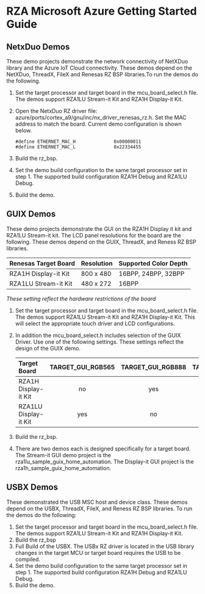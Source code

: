 # RZA Microsoft Azure Getting Started Guide

## NetxDuo Demos

These demo projects demonstrate the network connectivity of NetXDuo library and the Azure IoT Cloud connectivity. These demos depend on the NetXDuo, ThreadX, FileX and Renesas RZ BSP libraries.To run the demos do the following.

1.  Set the target processor and target board in the mcu_board_select.h file. The demos support RZA1LU Stream-it Kit and RZA1H Display-it Kit.

2. Open the NetxDuo  RZ driver file: azure/ports/cortex_a9/gnu/inc/nx_driver_renesas_rz.h. Set the MAC address to match the board. Current demo configuration is shown below.
    ```
    #define ETHERNET_MAC_H              0x00000011
    #define ETHERNET_MAC_L              0x22334455
    ```

3. Build the rz_bsp.

4. Set the demo build configuration to the same target processor set in step 1. The supported build configuration RZA1H Debug and RZA1LU Debug.

5. Build the demo.

## GUIX Demos

These demo projects demonstrate the GUI on the RZA1H Display it kit and RZA1LU Stream-it kit. The LCD panel resolutions for the board are the following. These demos depend on the GUIX, ThreadX, and Reness RZ BSP libraries.

| Renesas Target Board | Resolution | Supported Color Depth |
| -------------------- | ---------- | --------------------- |
| RZA1H Display-it Kit | 800 x 480  | 16BPP, 24BPP, 32BPP   |
| RZA1LU Stream-it Kit | 480 x 272  | 16BPP                 |

*These setting reflect the hardware restrictions of the board*

1. Set the target processor and target board in the mcu_board_select.h file. The demos support RZA1LU Stream-it Kit and RZA1H Display-it Kit. This will select the appropriate touch driver and LCD configurations.

2. In addition the mcu_board_select.h includes selection of the GUIX Driver. Use one of the following settings. These settings reflect the design of the GUIX demo. 

   | Target Board          | TARGET_GUI_RGB565 | TARGET_GUI_RGB888 | TARGET_GUI_RGB8888 |
   | :-------------------- | :---------------: | :---------------: | :----------------: |
   | RZA1H Display-it Kit  |        no         |        yes        |         no         |
   | RZA1LU Display-it Kit |        yes        |        no         |         no         |

   

3. Build the rz_bsp.

4. There are two demos each is designed specifically for a target board. The Stream-it GUI demo project is the rza1lu_sample_guix_home_automation. The Display-it GUI project is the rza1h_sample_guix_home_automation. 



## USBX Demos

These demonstrated the USB MSC host and device class. These demos depend on the USBX, ThreadX, FileX, and Reness RZ BSP libraries. To run the demos do the following:

1. Set the target processor and target board in the mcu_board_select.h file. The demos support RZA1LU Stream-it Kit and RZA1H Display-it Kit.
2. Build the rz_bsp
3. Full Build of the USBX. The USBx RZ driver is located in the USB library changes in the target MCU or target board requires the USB to be compiled.
4. Set the demo build configuration to the same target processor set in step 1. The supported build configuration RZA1H Debug and RZA1LU Debug.
5. Build the demo.
